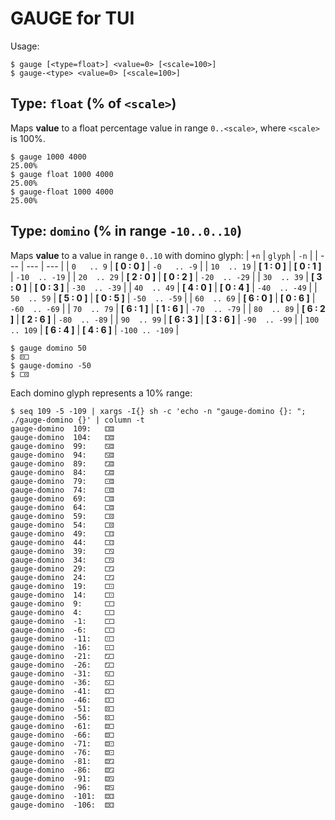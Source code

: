 # GAUGE for TUI #

Usage:

    $ gauge [<type=float>] <value=0> [<scale=100>]
    $ gauge-<type> <value=0> [<scale=100>]


## Type: `float` (% of `<scale>`) ##
Maps **value** to a float percentage value in range `0..<scale>`, where `<scale>` is 100%.

    $ gauge 1000 4000
    25.00%
    $ gauge float 1000 4000
    25.00%
    $ gauge-float 1000 4000
    25.00%

## Type: `domino` (% in range `-10..0..10`) ##
Maps **value** to a value in range `0..10` with domino glyph:
  | `+n`        | `glyph`                          | `-n`           |
  | ---         | ---                              | ---            |
  | `0   .. 9`    | **[ 0 : 0 ]**                  | `-0   .. -9`   | 
  | `10  .. 19`   | **[ 1 : 0 ]** \| **[ 0 : 1 ]** | `-10  .. -19`  |
  | `20  .. 29`   | **[ 2 : 0 ]** \| **[ 0 : 2 ]** | `-20  .. -29`  |
  | `30  .. 39`   | **[ 3 : 0 ]** \| **[ 0 : 3 ]** | `-30  .. -39`  |
  | `40  .. 49`   | **[ 4 : 0 ]** \| **[ 0 : 4 ]** | `-40  .. -49`  |
  | `50  .. 59`   | **[ 5 : 0 ]** \| **[ 0 : 5 ]** | `-50  .. -59`  |
  | `60  .. 69`   | **[ 6 : 0 ]** \| **[ 0 : 6 ]** | `-60  .. -69`  |
  | `70  .. 79`   | **[ 6 : 1 ]** \| **[ 1 : 6 ]** | `-70  .. -79`  |
  | `80  .. 89`   | **[ 6 : 2 ]** \| **[ 2 : 6 ]** | `-80  .. -89`  |
  | `90  .. 99`   | **[ 6 : 3 ]** \| **[ 3 : 6 ]** | `-90  .. -99`  |
  | `100 .. 109`  | **[ 6 : 4 ]** \| **[ 4 : 6 ]** | `-100 .. -109` |

    $ gauge domino 50
    $ 🁔
    $ gauge-domino -50
    $ 🀶

Each domino glyph represents a 10% range:

    $ seq 109 -5 -109 | xargs -I{} sh -c 'echo -n "gauge-domino {}: "; ./gauge-domino {}' | column -t
    gauge-domino  109:   🁓
    gauge-domino  104:   🁓
    gauge-domino  99:    🁌
    gauge-domino  94:    🁌
    gauge-domino  89:    🁅
    gauge-domino  84:    🁅
    gauge-domino  79:    🀾
    gauge-domino  74:    🀾
    gauge-domino  69:    🀷
    gauge-domino  64:    🀷
    gauge-domino  59:    🀶
    gauge-domino  54:    🀶
    gauge-domino  49:    🀵
    gauge-domino  44:    🀵
    gauge-domino  39:    🀴
    gauge-domino  34:    🀴
    gauge-domino  29:    🀳
    gauge-domino  24:    🀳
    gauge-domino  19:    🀲
    gauge-domino  14:    🀲
    gauge-domino  9:     🀱
    gauge-domino  4:     🀱
    gauge-domino  -1:    🀱
    gauge-domino  -6:    🀱
    gauge-domino  -11:   🀸
    gauge-domino  -16:   🀸
    gauge-domino  -21:   🀿
    gauge-domino  -26:   🀿
    gauge-domino  -31:   🁆
    gauge-domino  -36:   🁆
    gauge-domino  -41:   🁍
    gauge-domino  -46:   🁍
    gauge-domino  -51:   🁔
    gauge-domino  -56:   🁔
    gauge-domino  -61:   🁛
    gauge-domino  -66:   🁛
    gauge-domino  -71:   🁜
    gauge-domino  -76:   🁜
    gauge-domino  -81:   🁝
    gauge-domino  -86:   🁝
    gauge-domino  -91:   🁞
    gauge-domino  -96:   🁞
    gauge-domino  -101:  🁟
    gauge-domino  -106:  🁟
